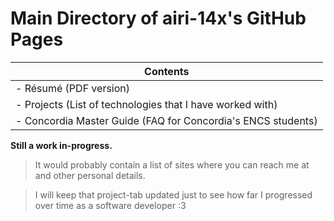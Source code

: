 # Main Directory of airi-14x's GitHub Pages

| Contents |
| ------ |
|- Résumé (PDF version) |
|- Projects (List of technologies that I have worked with)|
|- Concordia Master Guide (FAQ for Concordia's ENCS students)|


**Still a work in-progress.**
> It would probably contain a list of sites where you can reach me at and other personal details.

> I will keep that project-tab updated just to see how far I progressed over time as a software developer :3
